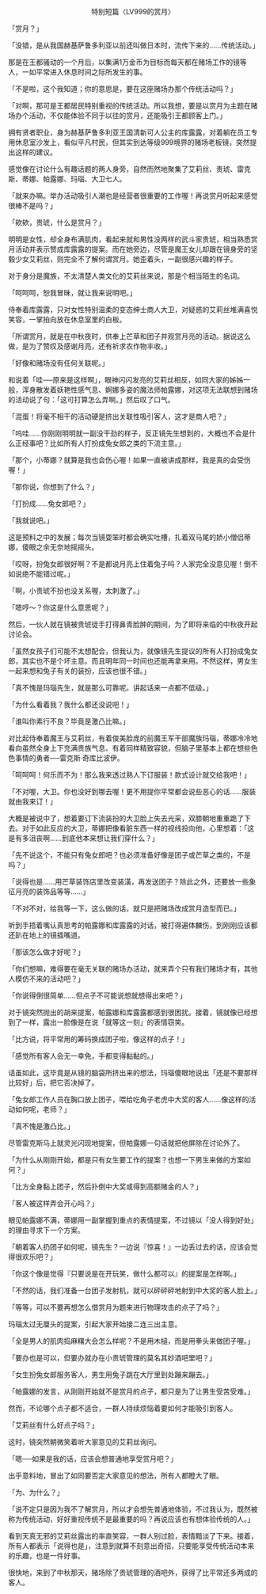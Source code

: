 <p align="center">特别短篇〈LV999的赏月〉</p>

「赏月？」

「没错，是从我国赫基萨鲁多利亚以前还叫做日本时，流传下来的……传统活动。」

那是在王都骚动的一个月后，以集满1万金币为目标而每天都在赌场工作的镜等人，一如平常进入休息时间之际所发生的事。

「不是啦，这个我知道；你的意思是，要在这座赌场办那个传统活动吗？」

「对啊，那可是王都居民特别重视的传统活动。所以我想，要是以赏月为主题在赌场办个活动，不仅能体验不同于以往的赏月，还能吸引王都顾客上门。」

拥有贤者职业，身为赫基萨鲁多利亚王国清新可人公主的库露露，对着躺在员工专用休息室沙发上，看似平凡村民，但其实到达等级999境界的赌场老板镜，突然提出这样的建议。

感觉像在讨论什么有趣话题的两人身旁，自然而然地聚集了艾莉丝、贵琥、雷克斯、蒂娜、帕露娜、玛瑙、大卫七人。

「就来办嘛。举办活动吸引人潮也是经营者很重要的工作喔！再说赏月听起来感觉很棒不是吗？」

「欸欸，贵琥，什么是赏月？」

明明是女性，却全身布满肌肉，看起来就和男性没两样的武斗家贵琥，相当熟悉赏月活动并表示赞成库露露的提案。而在她旁边，尽管是魔王女儿却跟在镜身旁的坚毅少女艾莉丝，则完全不了解何谓赏月。她歪着头，一副很感兴趣的样子。

对于身分是魔族，不太清楚人类文化的艾莉丝来说，那是个相当陌生的名词。

「呵呵呵，恕我冒昧，就让我来说明吧。」

侍奉着库露露，只对女性特别温柔的变态绅士商人大卫，对疑惑的艾莉丝堆满喜悦笑容，一掌拍向放在休息室里的白板。

「所谓赏月，就是在中秋夜时，供奉上芒草和团子并观赏月亮的活动。据说这么做，是为了赞叹及感谢月亮，还有祈求农作物丰收。」

「好像和赌场没有任何关联呢。」

和说着「哇──原来是这样啊」，眼神闪闪发亮的艾莉丝相反，如同大家的姊姊一般，浑身散发着妖艳性感气息、婀娜多姿的魔法师帕露娜，对这项无法联想到赌场的活动说了句：「这可打算怎么弄啊。」然后叹了口气。

「混蛋！将毫不相干的活动硬是挤出关联性吸引客人，这才是商人吧？」

「呜哇……你刚刚明明就一副没干劲的样子，反正镜先生想到的，大概也不会是什么正经事吧？比如所有人打扮成兔女郎之类的下流主意。」

「那个，小蒂娜？就算是我也会伤心喔！如果一直被讲成那样，我是真的会受伤喔！」

「那你说，你想到了什么？」

「打扮成……兔女郎吧？」

「我就说吧。」

这是预料之中的发展；每次当镜耍笨时都会确实吐槽，扎着双马尾的娇小僧侣蒂娜，傻眼之余无奈地摇摇头。

「哎呀，扮兔女郎很好啊？不是都说月亮上住着兔子吗？人家完全没意见喔！倒不如说绝不能错过呢。」

「啊，小贵琥不扮也没关系喔，太刺激了。」

「嗯哼～？你这是什么意思呢？」

然后，一伙人就在镜被贵琥徒手打得鼻青脸肿的期间，为了即将来临的中秋夜开起讨论会。

「虽然女孩子们可能不太想配合，但我认为，就像镜先生提议的所有人打扮成兔女郎，其实也不是个坏主意。而且明年同一时间也还能再拿来用。不然这样，男女生一起来想和兔子有关的装扮，应该也很不错。」

「真不愧是玛瑙先生，就是那么可靠呢。讲起话来一点都不低级。」

「为什么看着我？我什么都还没说吧！」

「谁叫你素行不良？毕竟是激凸比嘛。」

对比起侍奉着魔王与艾莉丝，有着俊美脸庞的前魔王军干部魔族玛瑙，蒂娜冷冷地看向虽然全身上下充满贵族气息、有着同样精致容貌，但脑子里基本上都在想些色色事情的勇者──雷克斯·奇库比波伊。

「呵呵呵！何乐而不为！那么我来透过熟人下订服装！款式设计就交给我吧！」

「不对喔，大卫。你也没好到哪去喔！更不用提你平常都会说些恶心的话……服装就由我来订！」

大概是被说中了，想着要订下流装扮的大卫脸上失去光采，双膝朝地重重跪了下去。对于如此反应的大卫，蒂娜把像看脏东西一样的视线投向他，心里想着：「这是有多沮丧啊……到底他本来想让我们穿什么？」

「先不说这个，不能只有兔女郎吧？也必须准备好像是团子或芒草之类的，不是吗？」

「说得也是……用芒草装饰店里改变装潢，再发送团子？除此之外，还要放一些象征月亮的装饰品等等……」

「不对不对，给我等一下，这么做的话，就只是把赌场改成赏月造型而已。」

听到手捂着嘴认真思考的帕露娜和库露露的对话，被打得遍体麟伤，到刚刚应该都还趴在地上的镜插嘴道。

「那该怎么做才好呢？」

「你们想嘛，难得要在毫无关联的赌场办活动，就来弄个只有我们赌场才有，其他人模仿不来的活动吧？」

「你说得倒很简单……但点子不可能说想就想得出来吧？」

对于镜突然抛出的胡来提案，帕露娜和库露露都感到很困扰。接着，镜就像已经想到了一样，露出一脸像是在说「就等这一刻」的表情窃笑。

「比方说，将平常用的筹码换成团子啦，像这样的点子！」

「感觉所有客人会无一幸免，手都变得黏黏的。」

话虽如此，这毕竟是从镜的脑袋所挤出来的想法，玛瑙傻眼地说出「还是不要那样比较好」后，把它否决掉了。

「兔女郎工作人员在胸口放上团子，喂给吃角子老虎中大奖的客人……像这样的活动如何呢，老师？」

「真不愧是激凸比。」

尽管雷克斯马上就灵光闪现地提案，但帕露娜一句话就把他屏除在讨论外了。

「为什么从刚刚开始，都是只有女生要工作的提案？也想一下男生来做的方案如何？」

「比方全身黏上团子，然后扑倒中大奖或得到高额赌金的人？」

「客人被这样弄会开心吗？」

眼见帕露娜不满，蒂娜用一副掌握到重点的表情提案，不过镜以「没人得到好处」的理由寻求下一个方案。

「朝着客人扔团子如何呢，镜先生？一边说『惊喜！』一边丢过去的话，应该会觉得很欢乐吧？」

「你这个像是觉得『只要说是在开玩笑，做什么都可以』的提案是怎样啊。」

「不然的话，我们准备一台团子发射机，就可以砰砰砰地射到中大奖的客人脸上。」

「等等，可以不要再想怎么借赏月为题来进行物理攻击的点子了吗？」

玛瑙太过无厘头的提案，引起大家开始接二连三出主意。

「全是男人的肌肉捣麻糬大会怎么样呢？不是用木槌，而是用拳头来做团子喔。」

「要办也是可以，但要办就办在小贵琥管理的莫名其妙酒吧里吧？」

「女生扮兔女郎服务客人，男生用兔子跳在大厅里到处蹦来蹦去。」

「帕露娜的发言，从刚刚开始就不是赏月的点子，都只是为了让男生受苦受难。」

然而，不论哪个点子都不适合，一群人持续烦恼着要如何才能吸引到客人。

「艾莉丝有什么好点子吗？」

这时，镜突然朝微笑着听大家意见的艾莉丝询问。

「嗯──如果是我的话，应该会想普通地享受赏月吧？」

出乎意料地，冒出了如同要否定大家意见的想法，所有人都瞪大了眼。

「为、为什么？」

「说不定只是因为我不了解赏月，所以才会想先普通地体验，不过我认为，既然被称为传统活动，好好重视传统不是最重要的吗？再说应该也有想体验传统的人。」

看到天真无邪的艾莉丝露出的率直笑容，一群人别过脸，表情黯淡了下来。接着，所有人都表示「说得也是」，注意到就算不刻意出奇招，只要能享受传统活动本来的乐趣，也是一件好事。

很快地，来到了中秋那天，赌场除了贵琥管理的酒吧外，获得了比平常还多两成的客人。

